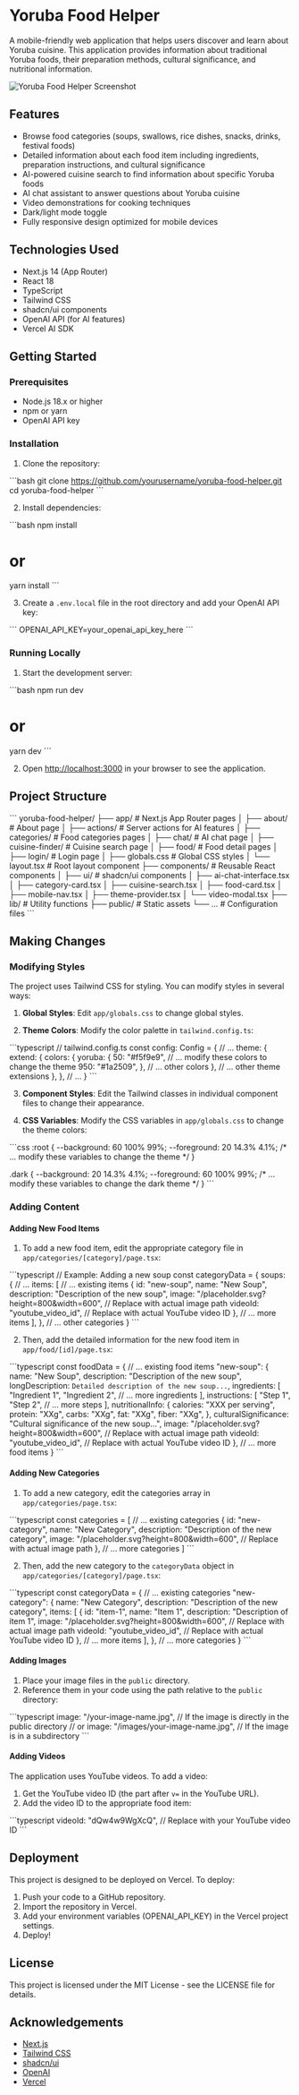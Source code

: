 # Yoruba Food Helper

A mobile-friendly web application that helps users discover and learn about Yoruba cuisine. This application provides information about traditional Yoruba foods, their preparation methods, cultural significance, and nutritional information.

![Yoruba Food Helper Screenshot](/placeholder.svg?height=400&width=200)

## Features

- Browse food categories (soups, swallows, rice dishes, snacks, drinks, festival foods)
- Detailed information about each food item including ingredients, preparation instructions, and cultural significance
- AI-powered cuisine search to find information about specific Yoruba foods
- AI chat assistant to answer questions about Yoruba cuisine
- Video demonstrations for cooking techniques
- Dark/light mode toggle
- Fully responsive design optimized for mobile devices

## Technologies Used

- Next.js 14 (App Router)
- React 18
- TypeScript
- Tailwind CSS
- shadcn/ui components
- OpenAI API (for AI features)
- Vercel AI SDK

## Getting Started

### Prerequisites

- Node.js 18.x or higher
- npm or yarn
- OpenAI API key

### Installation

1. Clone the repository:

\`\`\`bash
git clone https://github.com/yourusername/yoruba-food-helper.git
cd yoruba-food-helper
\`\`\`

2. Install dependencies:

\`\`\`bash
npm install
# or
yarn install
\`\`\`

3. Create a `.env.local` file in the root directory and add your OpenAI API key:

\`\`\`
OPENAI_API_KEY=your_openai_api_key_here
\`\`\`

### Running Locally

1. Start the development server:

\`\`\`bash
npm run dev
# or
yarn dev
\`\`\`

2. Open [http://localhost:3000](http://localhost:3000) in your browser to see the application.

## Project Structure

\`\`\`
yoruba-food-helper/
├── app/                    # Next.js App Router pages
│   ├── about/              # About page
│   ├── actions/            # Server actions for AI features
│   ├── categories/         # Food categories pages
│   ├── chat/               # AI chat page
│   ├── cuisine-finder/     # Cuisine search page
│   ├── food/               # Food detail pages
│   ├── login/              # Login page
│   ├── globals.css         # Global CSS styles
│   └── layout.tsx          # Root layout component
├── components/             # Reusable React components
│   ├── ui/                 # shadcn/ui components
│   ├── ai-chat-interface.tsx
│   ├── category-card.tsx
│   ├── cuisine-search.tsx
│   ├── food-card.tsx
│   ├── mobile-nav.tsx
│   ├── theme-provider.tsx
│   └── video-modal.tsx
├── lib/                    # Utility functions
├── public/                 # Static assets
└── ...                     # Configuration files
\`\`\`

## Making Changes

### Modifying Styles

The project uses Tailwind CSS for styling. You can modify styles in several ways:

1. **Global Styles**: Edit `app/globals.css` to change global styles.

2. **Theme Colors**: Modify the color palette in `tailwind.config.ts`:

\`\`\`typescript
// tailwind.config.ts
const config: Config = {
  // ...
  theme: {
    extend: {
      colors: {
        yoruba: {
          50: "#f5f9e9",
          // ... modify these colors to change the theme
          950: "#1a2509",
        },
        // ... other colors
      },
      // ... other theme extensions
    },
  },
  // ...
}
\`\`\`

3. **Component Styles**: Edit the Tailwind classes in individual component files to change their appearance.

4. **CSS Variables**: Modify the CSS variables in `app/globals.css` to change the theme colors:

\`\`\`css
:root {
  --background: 60 100% 99%;
  --foreground: 20 14.3% 4.1%;
  /* ... modify these variables to change the theme */
}

.dark {
  --background: 20 14.3% 4.1%;
  --foreground: 60 100% 99%;
  /* ... modify these variables to change the dark theme */
}
\`\`\`

### Adding Content

#### Adding New Food Items

1. To add a new food item, edit the appropriate category file in `app/categories/[category]/page.tsx`:

\`\`\`typescript
// Example: Adding a new soup
const categoryData = {
  soups: {
    // ...
    items: [
      // ... existing items
      {
        id: "new-soup",
        name: "New Soup",
        description: "Description of the new soup",
        image: "/placeholder.svg?height=800&width=600", // Replace with actual image path
        videoId: "youtube_video_id", // Replace with actual YouTube video ID
      },
      // ... more items
    ],
  },
  // ... other categories
}
\`\`\`

2. Then, add the detailed information for the new food item in `app/food/[id]/page.tsx`:

\`\`\`typescript
const foodData = {
  // ... existing food items
  "new-soup": {
    name: "New Soup",
    description: "Description of the new soup",
    longDescription: `
      Detailed description of the new soup...
    `,
    ingredients: [
      "Ingredient 1",
      "Ingredient 2",
      // ... more ingredients
    ],
    instructions: [
      "Step 1",
      "Step 2",
      // ... more steps
    ],
    nutritionalInfo: {
      calories: "XXX per serving",
      protein: "XXg",
      carbs: "XXg",
      fat: "XXg",
      fiber: "XXg",
    },
    culturalSignificance: "Cultural significance of the new soup...",
    image: "/placeholder.svg?height=800&width=600", // Replace with actual image path
    videoId: "youtube_video_id", // Replace with actual YouTube video ID
  },
  // ... more food items
}
\`\`\`

#### Adding New Categories

1. To add a new category, edit the categories array in `app/categories/page.tsx`:

\`\`\`typescript
const categories = [
  // ... existing categories
  {
    id: "new-category",
    name: "New Category",
    description: "Description of the new category",
    image: "/placeholder.svg?height=800&width=600", // Replace with actual image path
  },
  // ... more categories
]
\`\`\`

2. Then, add the new category to the `categoryData` object in `app/categories/[category]/page.tsx`:

\`\`\`typescript
const categoryData = {
  // ... existing categories
  "new-category": {
    name: "New Category",
    description: "Description of the new category",
    items: [
      {
        id: "item-1",
        name: "Item 1",
        description: "Description of item 1",
        image: "/placeholder.svg?height=800&width=600", // Replace with actual image path
        videoId: "youtube_video_id", // Replace with actual YouTube video ID
      },
      // ... more items
    ],
  },
  // ... more categories
}
\`\`\`

#### Adding Images

1. Place your image files in the `public` directory.
2. Reference them in your code using the path relative to the `public` directory:

\`\`\`typescript
image: "/your-image-name.jpg", // If the image is directly in the public directory
// or
image: "/images/your-image-name.jpg", // If the image is in a subdirectory
\`\`\`

#### Adding Videos

The application uses YouTube videos. To add a video:

1. Get the YouTube video ID (the part after `v=` in the YouTube URL).
2. Add the video ID to the appropriate food item:

\`\`\`typescript
videoId: "dQw4w9WgXcQ", // Replace with your YouTube video ID
\`\`\`

## Deployment

This project is designed to be deployed on Vercel. To deploy:

1. Push your code to a GitHub repository.
2. Import the repository in Vercel.
3. Add your environment variables (OPENAI_API_KEY) in the Vercel project settings.
4. Deploy!

## License

This project is licensed under the MIT License - see the LICENSE file for details.

## Acknowledgements

- [Next.js](https://nextjs.org/)
- [Tailwind CSS](https://tailwindcss.com/)
- [shadcn/ui](https://ui.shadcn.com/)
- [OpenAI](https://openai.com/)
- [Vercel](https://vercel.com/)
